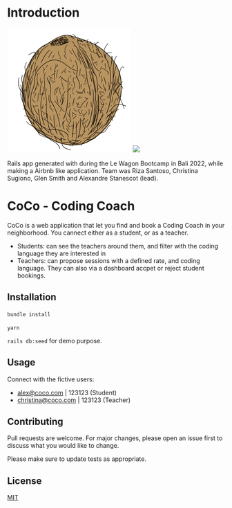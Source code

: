 # Introduction

![Image](https://github.com/alexstan67/coco/blob/master/app/assets/images/coco_logo.png)
<img src="https://github.com/alexstan67/coco/blob/master/app/assets/images/coco_logo.png)" width="100" />

Rails app generated with during the Le Wagon Bootcamp in Bali 2022, while making a Airbnb like application. Team was Riza Santoso, Christina Sugiono, Glen Smith and Alexandre Stanescot (lead).

# CoCo - Coding Coach

CoCo is a web application that let you find and book a Coding Coach in your neighborhood. You cannect either as a student, or as a teacher.
* Students: can see the teachers around them, and filter with the coding language they are interested in
* Teachers: can propose sessions with a defined rate, and coding language. They can also via a dashboard accpet or reject student bookings.


## Installation

`bundle install`

`yarn`

`rails db:seed` for demo purpose.

## Usage

Connect with the fictive users:
* alex@coco.com | 123123 (Student)
* christina@coco.com | 123123 (Teacher)

## Contributing
Pull requests are welcome. For major changes, please open an issue first to discuss what you would like to change.

Please make sure to update tests as appropriate.

## License
[MIT](https://choosealicense.com/licenses/mit/)
